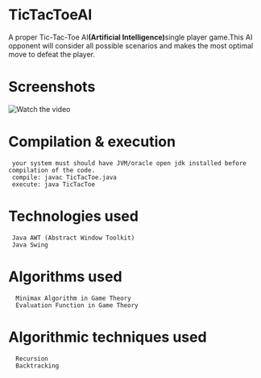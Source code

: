 # TicTacToeAI

   A proper Tic-Tac-Toe AI<b>(Artificial Intelligence)</b>single player game.This AI opponent will consider all possible scenarios and makes the most optimal move to defeat the player.
   
# Screenshots  
  ![Watch the video](https://github.com/saugata001/TicTacToeAI/blob/master/screenshots/a.gif)

# Compilation & execution 
     your system must should have JVM/oracle open jdk installed before compilation of the code.
     compile: javac TicTacToe.java
     execute: java TicTacToe
     
# Technologies used
     Java AWT (Abstract Window Toolkit)
     Java Swing
   
# Algorithms used         
      Minimax Algorithm in Game Theory
      Evaluation Function in Game Theory
      
# Algorithmic techniques used 
      Recursion
      Backtracking
      

